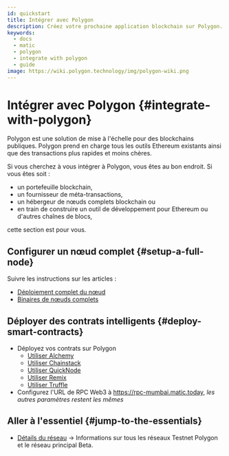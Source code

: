 ```yaml
---
id: quickstart
title: Intégrer avec Polygon
description: Créez votre prochaine application blockchain sur Polygon.
keywords:
  - docs
  - matic
  - polygon
  - integrate with polygon
  - guide
image: https://wiki.polygon.technology/img/polygon-wiki.png
---
```


# Intégrer avec Polygon {#integrate-with-polygon}

Polygon est une solution de mise à l'échelle pour des blockchains publiques. Polygon prend en charge tous les outils Ethereum existants ainsi que des transactions plus rapides et moins chères.

Si vous cherchez à vous intégrer à Polygon, vous êtes au bon endroit. Si vous êtes soit :

- un portefeuille blockchain,
- un fournisseur de méta-transactions,
- un hébergeur de nœuds complets blockchain ou
- en train de construire un outil de développement pour Ethereum ou d'autres chaînes de blocs,

cette section est pour vous.

## Configurer un nœud complet {#setup-a-full-node}

Suivre les instructions sur les articles :
* [Déploiement complet du nœud](/docs/develop/network-details/full-node-deployment)
* [Binaires de nœuds complets](/docs/develop/network-details/full-node-binaries)

## Déployer des contrats intelligents {#deploy-smart-contracts}

* Déployez vos contrats sur Polygon
    - [Utiliser Alchemy](/docs/develop/alchemy)
    - [Utiliser Chainstack](/docs/develop/chainstack)
    - [Utiliser QuickNode](/docs/develop/quicknode)
    - [Utiliser Remix](/docs/develop/remix)
    - [Utiliser Truffle](/docs/develop/truffle)
* Configurez l'URL de RPC Web3 à https://rpc-mumbai.matic.today, *les autres paramètres restent les mêmes*

## Aller à l'essentiel {#jump-to-the-essentials}

- [Détails du réseau](/docs/integrate/network-detail) -> Informations sur tous les réseaux Testnet Polygon et le réseau principal Beta.
